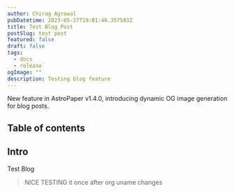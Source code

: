 ```yaml
---
author: Chirag Agrawal
pubDatetime: 2023-05-27T19:01:46.357583Z
title: Test Blog Post
postSlug: test post
featured: false
draft: false
tags:
  - docs
  - release
ogImage: ""
description: Testing blog feature
---
```


New feature in AstroPaper v1.4.0, introducing dynamic OG image generation for blog posts.

## Table of contents

## Intro

Test Blog

> NICE
> TESTING it once after org uname changes




